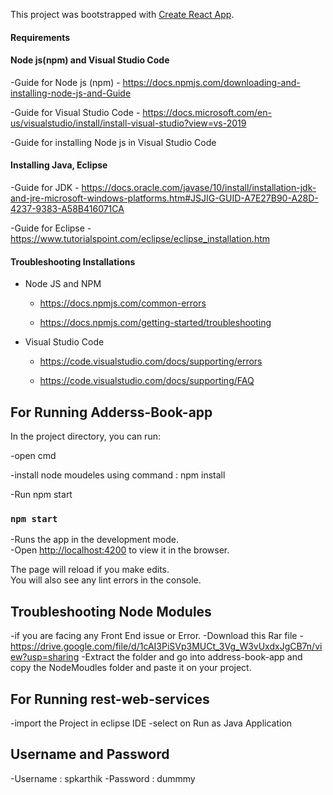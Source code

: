 
This project was bootstrapped with [Create React App](https://github.com/facebook/create-react-app).

#### Requirements

#### Node js(npm) and Visual Studio Code

-Guide for Node js (npm) - https://docs.npmjs.com/downloading-and-installing-node-js-and-Guide

-Guide for Visual Studio Code - https://docs.microsoft.com/en-us/visualstudio/install/install-visual-studio?view=vs-2019

-Guide for installing Node js in Visual Studio Code

#### Installing Java, Eclipse 
-Guide for JDK - https://docs.oracle.com/javase/10/install/installation-jdk-and-jre-microsoft-windows-platforms.htm#JSJIG-GUID-A7E27B90-A28D-4237-9383-A58B416071CA

-Guide for Eclipse -https://www.tutorialspoint.com/eclipse/eclipse_installation.htm

#### Troubleshooting Installations

- Node JS and NPM 
  - https://docs.npmjs.com/common-errors
  
  - https://docs.npmjs.com/getting-started/troubleshooting
  
- Visual Studio Code

  - https://code.visualstudio.com/docs/supporting/errors
  
  - https://code.visualstudio.com/docs/supporting/FAQ
  

## For Running Adderss-Book-app

In the project directory, you can run:

-open cmd

-install node moudeles using command : npm install

-Run npm start

### `npm start`

-Runs the app in the development mode.<br />
-Open [http://localhost:4200](http://localhost:4200) to view it in the browser.

The page will reload if you make edits.<br />
You will also see any lint errors in the console.

## Troubleshooting Node Modules
-if you are facing any Front End issue or Error.
-Download this Rar file - https://drive.google.com/file/d/1cAI3PiSVp3MUCt_3Vg_W3vUxdxJgCB7n/view?usp=sharing
-Extract the folder and go into address-book-app and copy the NodeMoudles folder and paste it on your project.

## For Running rest-web-services
-import the Project in eclipse IDE
-select on Run as Java Application

## Username and Password
-Username : spkarthik
-Password : dummmy

